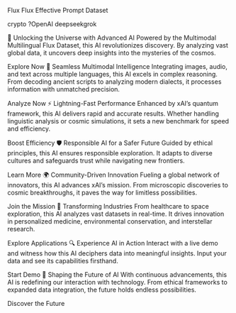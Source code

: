 Flux
Flux Effective Prompt Dataset

crypto ?OpenAI deepseekgrok 

🌌 Unlocking the Universe with Advanced AI
Powered by the Multimodal Multilingual Flux Dataset, this AI revolutionizes discovery. By analyzing vast global data, it uncovers deep insights into the mysteries of the cosmos.

Explore Now
📡 Seamless Multimodal Intelligence
Integrating images, audio, and text across multiple languages, this AI excels in complex reasoning. From decoding ancient scripts to analyzing modern dialects, it processes information with unmatched precision.

Analyze Now
⚡ Lightning-Fast Performance
Enhanced by xAI’s quantum framework, this AI delivers rapid and accurate results. Whether handling linguistic analysis or cosmic simulations, it sets a new benchmark for speed and efficiency.

Boost Efficiency
🛡️ Responsible AI for a Safer Future
Guided by ethical principles, this AI ensures responsible exploration. It adapts to diverse cultures and safeguards trust while navigating new frontiers.

Learn More
🌍 Community-Driven Innovation
Fueling a global network of innovators, this AI advances xAI’s mission. From microscopic discoveries to cosmic breakthroughs, it paves the way for limitless possibilities.

Join the Mission
🧠 Transforming Industries
From healthcare to space exploration, this AI analyzes vast datasets in real-time. It drives innovation in personalized medicine, environmental conservation, and interstellar research.

Explore Applications
🔍 Experience AI in Action
Interact with a live demo and witness how this AI deciphers data into meaningful insights. Input your data and see its capabilities firsthand.

Start Demo
🚀 Shaping the Future of AI
With continuous advancements, this AI is redefining our interaction with technology. From ethical frameworks to expanded data integration, the future holds endless possibilities.

Discover the Future
